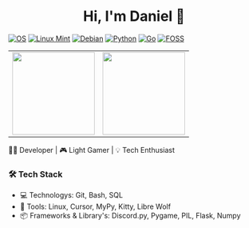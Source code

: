 <h1 align="center">Hi, I'm Daniel 👋</h1>

[![OS](https://img.shields.io/badge/Linux-informational?style=flat&logo=linux&logoColor=white)](https://github.com/torvalds/linux)
[![Linux Mint](https://img.shields.io/badge/Linux%20Mint-70b43c?style=flat&logo=linuxmint&logoColor=white)](https://linuxmint.com/)
[![Debian](https://img.shields.io/badge/Debian-D70A53?style=flat&logo=debian&logoColor=white)](https://www.debian.org/)
[![Python](https://img.shields.io/badge/Python-blue?style=flat&logo=python&logoColor=white)](https://www.python.org/)
[![Go](https://img.shields.io/badge/Go-00ADD8?style=flat&logo=go&logoColor=white)](https://go.dev/)
[![FOSS](https://img.shields.io/badge/FOSS-3da639?style=flat&logo=opensourceinitiative&logoColor=white)](https://en.wikipedia.org/wiki/Free_and_open-source_software)

<table>
  <tr>
    <td>
      <img src="https://github-readme-stats.vercel.app/api/top-langs/?username=DHMorse&layout=compact&theme=tokyonight" height="165px"/>
    </td>
    <td>
      <img src="https://github-readme-activity-graph.vercel.app/graph?username=DHMorse&theme=tokyo-night" height="165px"/>
    </td>
  </tr>
</table>


👨‍💻 Developer | 🎮 Light Gamer | 💡 Tech Enthusiast  

### 🛠️ Tech Stack
- 💻️ Technologys: Git, Bash, SQL 
- 🔧 Tools: Linux, Cursor, MyPy, Kitty, Libre Wolf
- 📦 Frameworks & Library's: Discord.py, Pygame, PIL, Flask, Numpy

<!--
**DHMorse/DHMorse** is a ✨ _special_ ✨ repository because its `README.md` (this file) appears on your GitHub profile.

Here are some ideas to get you started:

- 🔭 I’m currently working on ...
- 🌱 I’m currently learning ...
- 👯 I’m looking to collaborate on ...
- 🤔 I’m looking for help with ...
- 💬 Ask me about ...
- 📫 How to reach me: ...
- 😄 Pronouns: ...
- ⚡ Fun fact: ...
-->

